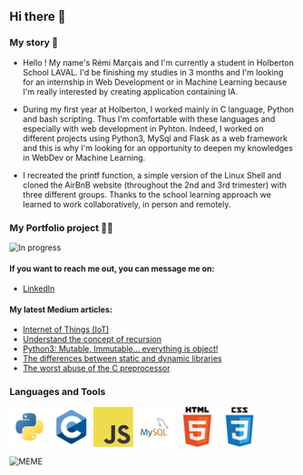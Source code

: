 ## Hi there :wave:
### My story :open_book:

- Hello ! My name's Rémi Marçais and I'm currently a student in Holberton School LAVAL. I'd be finishing my studies in 3 months and I'm looking for an internship in Web Development or in Machine Learning because I'm really interested by creating application containing IA.

- During my first year at Holberton, I worked mainly in C language, Python and bash scripting. Thus I'm comfortable with these languages and especially with web development in Pyhton. Indeed, I worked on different projects using Python3, MySql and Flask as a web framework and this is why I'm looking for an opportunity to deepen my knowledges in WebDev or Machine Learning.

- I recreated the printf function, a simple version of the Linux Shell and cloned the AirBnB website (throughout the 2nd and 3rd trimester) with three different groups. Thanks to the school learning approach we learned to work collaboratively, in person and remotely.

### My Portfolio project :construction_worker_man:

![In progress](https://i.gifer.com/origin/82/82a1ed531e333926a8ca2a00c277e0d1.gif)


#### **If you want to reach me out, you can message me on:**

- [LinkedIn](https://www.linkedin.com/in/remi-marcais/)

#### **My latest Medium articles:**
<!-- MEDIUM-STORY-LIST:START -->
- [Internet of Things &lpar;IoT&rpar;](https://medium.com/@3243/internet-of-things-iot-460626e51d2a?source=rss-7bea88dc1b13------2)
- [Understand the concept of recursion](https://medium.com/@3243/understand-the-concept-of-recursion-aa824464f744?source=rss-7bea88dc1b13------2)
- [Python3: Mutable, Immutable… everything is object!](https://medium.com/@3243/python3-mutable-immutable-everything-is-object-44915ac5f41c?source=rss-7bea88dc1b13------2)
- [The differences between static and dynamic libraries](https://medium.com/@3243/the-differences-between-static-and-dynamic-libraries-5040e5f5e470?source=rss-7bea88dc1b13------2)
- [The worst abuse of the C preprocessor](https://medium.com/@3243/the-worst-abuse-of-the-c-preprocessor-d81d392a1ef7?source=rss-7bea88dc1b13------2)
<!-- MEDIUM-STORY-LIST:END -->

### Languages and Tools

<code><img height="70" src="https://raw.githubusercontent.com/github/explore/80688e429a7d4ef2fca1e82350fe8e3517d3494d/topics/python/python.png"></code> <code><img height="70" src="https://raw.githubusercontent.com/github/explore/80688e429a7d4ef2fca1e82350fe8e3517d3494d/topics/c/c.png"></code> <code><img height="70" src="https://raw.githubusercontent.com/github/explore/80688e429a7d4ef2fca1e82350fe8e3517d3494d/topics/javascript/javascript.png"></code> <code><img height="70" src="https://raw.githubusercontent.com/github/explore/80688e429a7d4ef2fca1e82350fe8e3517d3494d/topics/mysql/mysql.png"></code> <code><img height="70" src="https://raw.githubusercontent.com/github/explore/80688e429a7d4ef2fca1e82350fe8e3517d3494d/topics/html/html.png"></code> <code><img height="70" src="https://raw.githubusercontent.com/github/explore/80688e429a7d4ef2fca1e82350fe8e3517d3494d/topics/css/css.png"></code>

![MEME](https://miro.medium.com/max/1200/1*iNw33pBEYZIAoE9oHdhLLw.jpeg)
